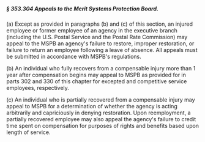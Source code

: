 ##### § 353.304 Appeals to the Merit Systems Protection Board. #####

(a) Except as provided in paragraphs (b) and (c) of this section, an injured employee or former employee of an agency in the executive branch (including the U.S. Postal Service and the Postal Rate Commission) may appeal to the MSPB an agency's failure to restore, improper restoration, or failure to return an employee following a leave of absence. All appeals must be submitted in accordance with MSPB's regulations.

(b) An individual who fully recovers from a compensable injury more than 1 year after compensation begins may appeal to MSPB as provided for in parts 302 and 330 of this chapter for excepted and competitive service employees, respectively.

(c) An individual who is partially recovered from a compensable injury may appeal to MSPB for a determination of whether the agency is acting arbitrarily and capriciously in denying restoration. Upon reemployment, a partially recovered employee may also appeal the agency's failure to credit time spent on compensation for purposes of rights and benefits based upon length of service.